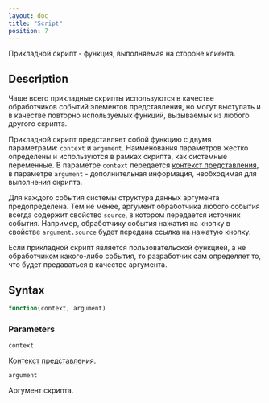 ```yaml
---
layout: doc
title: "Script"
position: 7
---
```


Прикладной скрипт - функция, выполняемая на стороне клиента.

## Description

Чаще всего прикладные скрипты используются в качестве обработчиков событий элементов представления,
но могут выступать и в качестве повторно используемых функций, вызываемых из любого другого скрипта.

Прикладной скрипт представляет собой функцию с двумя параметрами: `context` и `argument`. Наименования
параметров жестко определены и используются в рамках скрипта, как системные переменные. В параметре
`context` передается [контекст представления](../ViewContext/), в параметре `argument` - дополнительная
информация, необходимая для выполнения скрипта.

Для каждого события системы структура данных аргумента предопределена. Тем не менее, аргумент обработчика
любого события всегда содержит свойство `source`, в котором передается источник события. Например,
обработчику события нажатия на кнопку в свойстве `argument.source` будет передана ссылка на нажатую
кнопку.

Если прикладной скрипт является пользовательской функцией, а не обработчиком какого-либо события, то
разработчик сам определяет то, что будет предаваться в качестве аргумента.

## Syntax

```js
function(context, argument)
```

### Parameters

`context`

[Контекст представления](../ViewContext/).

`argument`

Аргумент скрипта.
